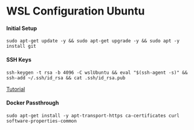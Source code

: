 # WSL Configuration Ubuntu

#### Initial Setup
```
sudo apt-get update -y && sudo apt-get upgrade -y && sudo apt -y install git 
```

#### SSH Keys
```
ssh-keygen -t rsa -b 4096 -C wslUbuntu && eval "$(ssh-agent -s)" && ssh-add ~/.ssh/id_rsa && cat .ssh/id_rsa.pub
```

[Tutorial](https://nickjanetakis.com/blog/setting-up-docker-for-windows-and-wsl-to-work-flawlessly)
#### Docker Passthrough
```
sudo apt-get install -y apt-transport-https ca-certificates curl software-properties-common
```


